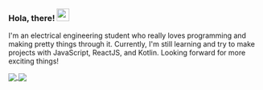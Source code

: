 <!-- ### Hello there! 👋 -->

### Hola, there! <img src="https://media.giphy.com/media/hvRJCLFzcasrR4ia7z/giphy.gif" width="25px">
I'm an electrical engineering student who really loves programming and making pretty things through it. Currently, I'm still learning and try to make projects with JavaScript, ReactJS, and Kotlin. Looking forward for more exciting things!

<a href="https://github.com/rosatiara/rosatiara">
  <img align="center" src="https://github-readme-stats.vercel.app/api?username=rosatiara&show_icons=true&theme=github_dark&count_private=true&hide=contribs">
</a>
<a href="https://github.com/rosatiara/rosatiara">
  <img align="center" src="https://github-readme-stats.vercel.app/api/top-langs/?username=rosatiara&layout=compact&theme=github_dark&hide=php&bg_color=0D1117">
</a>

<!-- Here are some ideas to get you started:

- 🔭 I’m currently working on ...
- 🌱 I’m currently learning ...
- 👯 I’m looking to collaborate on ...
- 🤔 I’m looking for help with ...
- 💬 Ask me about ...
- 📫 How to reach me: ...
- 😄 Pronouns: ...
- ⚡ Fun fact: ... -->
<!-- ![](https://komarev.com/ghpvc/?username=rosatiara&color=gray)

![](https://hit.yhype.me/github/profile?user_id=55318172) -->
